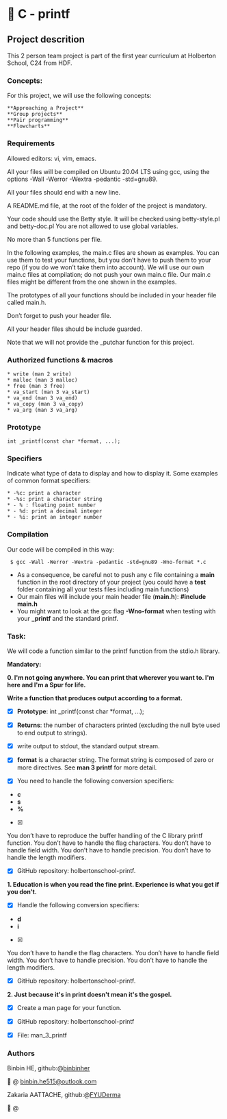 # :star2: C - printf 

## Project descrition

This 2 person team project is part of the first year curriculum at Holberton School, C24 from HDF.

### Concepts: 

For this project, we will use the following concepts:

```
**Approaching a Project**
**Group projects**
**Pair programming**
**Flowcharts**
```

### Requirements
 
Allowed editors: vi, vim, emacs.

All your files will be compiled on Ubuntu 20.04 LTS using gcc, using the options -Wall -Werror -Wextra -pedantic -std=gnu89.

All your files should end with a new line.

A README.md file, at the root of the folder of the project is mandatory.

Your code should use the Betty style. It will be checked using betty-style.pl and betty-doc.pl
You are not allowed to use global variables.

No more than 5 functions per file.

In the following examples, the main.c files are shown as examples. You can use them to test your functions, but you don’t have to push them to your repo (if you do we won’t take them into account). We will use our own main.c files at compilation; do not push your own main.c file. Our main.c files might be different from the one shown in the examples.

The prototypes of all your functions should be included in your header file called main.h.

Don’t forget to push your header file.

All your header files should be include guarded.

Note that we will not provide the _putchar function for this project.

### Authorized functions & macros

```
* write (man 2 write)
* malloc (man 3 malloc)
* free (man 3 free)
* va_start (man 3 va_start)
* va_end (man 3 va_end)
* va_copy (man 3 va_copy)
* va_arg (man 3 va_arg)
```

### Prototype

```
int _printf(const char *format, ...);
```

### Specifiers
Indicate what type of data to display and how to display it. 
Some examples of common format specifiers:

```
* -%c: print a character
* -%s: print a character string
* - % : floating point number
* - %d: print a decimal integer
* - %i: print an integer number
```
### Compilation

Our code will be compiled in this way:

```
 $ gcc -Wall -Werror -Wextra -pedantic -std=gnu89 -Wno-format *.c
 ```

* As a consequence, be careful not to push any c file containing a **main** function in the root directory of your project (you could have a **test** folder containing all your tests files including main functions)
* Our main files will include your main header file (**main.h**): **#include main.h**
* You might want to look at the gcc flag **-Wno-format** when testing with your **_printf** and the standard printf. 

### Task:
We will code a function similar to the printf function from the stdio.h library.

**Mandatory:**

**0. I'm not going anywhere. You can print that wherever you want to. I'm here and I'm a Spur for life.**

__Write a function that produces output according to a format.__

- [x] **Prototype**: int _printf(const char *format, ...);
- [x] **Returns**: the number of characters printed (excluding the null byte used to end output to strings).
- [x] write output to stdout, the standard output stream.
- [x] **format** is a character string. The format string is composed of zero or more directives. See **man 3 printf** for more detail. 

- [x] You need to handle the following conversion specifiers:
* **c**
* **s**
* **%**

- [x]
You don’t have to reproduce the buffer handling of the C library printf function.
You don’t have to handle the flag characters.
You don’t have to handle field width.
You don’t have to handle precision.
You don’t have to handle the length modifiers.

- [x] GitHub repository: holbertonschool-printf.

**1. Education is when you read the fine print. Experience is what you get if you don't.**

- [x] Handle the following conversion specifiers:
* **d**
* **i**

- [x]
You don’t have to handle the flag characters.
You don’t have to handle field width.
You don’t have to handle precision.
You don’t have to handle the length modifiers.

- [x] GitHub repository: holbertonschool-printf.

**2. Just because it's in print doesn't mean it's the gospel.**

- [x] Create a man page for your function.
- [x] GitHub repository: holbertonschool-printf
- [x] File: man_3_printf


### Authors
Binbin HE, github:@[binbinher](https://github.com/binbinher)

:email: @ binbin.he515@outlook.com

Zakaria AATTACHE, github:@[FYUDerma](https://github.com/FYUDerma)

:email: @